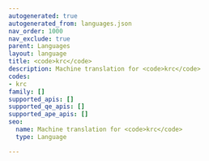 ```yaml
---
autogenerated: true
autogenerated_from: languages.json
nav_order: 1000
nav_exclude: true
parent: Languages
layout: language
title: <code>krc</code>
description: Machine translation for <code>krc</code>
codes:
- krc
family: []
supported_apis: []
supported_qe_apis: []
supported_ape_apis: []
seo:
  name: Machine translation for <code>krc</code>
  type: Language

---
```


